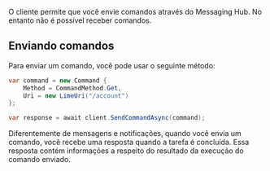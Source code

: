 O cliente permite que você envie comandos através do Messaging Hub. No entanto não é possível receber comandos. 

## Enviando comandos

Para enviar um comando, você pode usar o seguinte método:

```csharp
var command = new Command {
    Method = CommandMethod.Get,
    Uri = new LimeUri("/account")
};

var response = await client.SendCommandAsync(command);
```

Diferentemente de mensagens e notificações, quando você envia um comando, você recebe uma resposta quando a tarefa é concluída. Essa resposta contém informações a respeito do resultado da execução do comando enviado.
